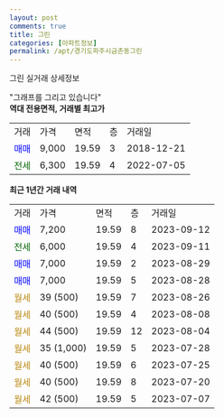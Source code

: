 ```yaml
---
layout: post
comments: true
title: 그린
categories: [아파트정보]
permalink: /apt/경기도파주시금촌동그린
---
```


그린 실거래 상세정보

<script type="text/javascript">
  google.charts.load('current', {'packages':['line', 'corechart']});
  google.charts.setOnLoadCallback(drawChart);

  function drawChart() {
    var data = new google.visualization.DataTable();
    data.addColumn('date', '거래일');
    data.addColumn('number', "매매");
    data.addColumn('number', "전세");
    data.addColumn('number', "전매");

    data.addRows([[new Date(Date.parse("2023-09-12")), 7200, null, null], [new Date(Date.parse("2023-09-11")), null, 6000, null], [new Date(Date.parse("2023-08-29")), 7000, null, null], [new Date(Date.parse("2023-08-28")), 7000, null, null], [new Date(Date.parse("2023-08-26")), null, null, null], [new Date(Date.parse("2023-08-08")), null, null, null], [new Date(Date.parse("2023-08-04")), null, null, null], [new Date(Date.parse("2023-07-28")), null, null, null], [new Date(Date.parse("2023-07-25")), null, null, null], [new Date(Date.parse("2023-07-20")), null, null, null], [new Date(Date.parse("2023-07-07")), null, null, null]]);

    var options = {
      hAxis: {
        format: 'yyyy/MM/dd'
      },    
      lineWidth: 0,
      pointsVisible: true,    
      title: '최근 1년간 유형별 실거래가 분포',
      legend: { position: 'bottom' }
    };

    var formatter = new google.visualization.NumberFormat({pattern:'###,###'} );
    formatter.format(data, 1);
    formatter.format(data, 2);
    
    setTimeout(function() {
        var chart = new google.visualization.LineChart(document.getElementById('columnchart_material'));
        chart.draw(data, (options));
        document.getElementById('loading').style.display = 'none';
    }, 200);
  }
</script>


<div id="loading" style="z-index:20; display: block; margin-left: 0px">"그래프를 그리고 있습니다"</div>
<div id="columnchart_material" style="width: 95%; margin-left: 0px; display: block"></div>
<!-- contents start -->
<b>역대 전용면적, 거래별 최고가</b>
<table class="sortable">
    <tr>
      <td>거래</td>
      <td>가격</td>
      <td>면적</td>
      <td>층</td>
      <td>거래일</td>
    </tr>
        <tr>
          <td><a style="color: blue">매매</a></td>
          <td>9,000</td>
          <td>19.59</td>
          <td>3</td>
          <td>2018-12-21</td>
        </tr>        
        <tr>
              <td><a style="color: darkgreen">전세</a></td>
              <td>6,300</td>
              <td>19.59</td>
              <td>4</td>
              <td>2022-07-05</td>
            </tr>        
    
</table>

<b>최근 1년간 거래 내역</b>

<table class="sortable">
    <tr>
      <td>거래</td>
      <td>가격</td>
      <td>면적</td>
      <td>층</td>
      <td>거래일</td>
    </tr>
    <tr>
      <td><a style="color: blue">매매</a></td>
      <td>7,200</td>
      <td>19.59</td>
      <td>8</td>
      <td>2023-09-12</td>
    </tr>          <tr>
      <td><a style="color: darkgreen">전세</a></td>
      <td>6,000</td>
      <td>19.59</td>
      <td>4</td>
      <td>2023-09-11</td>
    </tr>          <tr>
      <td><a style="color: blue">매매</a></td>
      <td>7,000</td>
      <td>19.59</td>
      <td>2</td>
      <td>2023-08-29</td>
    </tr>          <tr>
      <td><a style="color: blue">매매</a></td>
      <td>7,000</td>
      <td>19.59</td>
      <td>5</td>
      <td>2023-08-28</td>
    </tr>          <tr>
      <td><a style="color: darkgoldenrod">월세</a></td>
      <td>39 (500)</td>
      <td>19.59</td>
      <td>7</td>
      <td>2023-08-26</td>
    </tr>          <tr>
      <td><a style="color: darkgoldenrod">월세</a></td>
      <td>40 (500)</td>
      <td>19.59</td>
      <td>4</td>
      <td>2023-08-08</td>
    </tr>          <tr>
      <td><a style="color: darkgoldenrod">월세</a></td>
      <td>44 (500)</td>
      <td>19.59</td>
      <td>12</td>
      <td>2023-08-04</td>
    </tr>          <tr>
      <td><a style="color: darkgoldenrod">월세</a></td>
      <td>35 (1,000)</td>
      <td>19.59</td>
      <td>5</td>
      <td>2023-07-28</td>
    </tr>          <tr>
      <td><a style="color: darkgoldenrod">월세</a></td>
      <td>40 (500)</td>
      <td>19.59</td>
      <td>6</td>
      <td>2023-07-25</td>
    </tr>          <tr>
      <td><a style="color: darkgoldenrod">월세</a></td>
      <td>40 (500)</td>
      <td>19.59</td>
      <td>8</td>
      <td>2023-07-20</td>
    </tr>          <tr>
      <td><a style="color: darkgoldenrod">월세</a></td>
      <td>42 (500)</td>
      <td>19.59</td>
      <td>5</td>
      <td>2023-07-07</td>
    </tr>      </table>
<!-- contents end -->    

